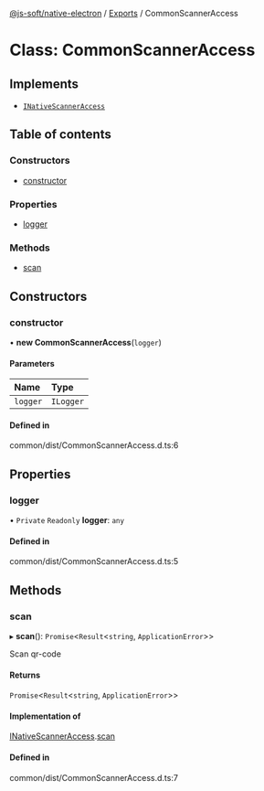 [@js-soft/native-electron](../README.md) / [Exports](../modules.md) / CommonScannerAccess

# Class: CommonScannerAccess

## Implements

-   [`INativeScannerAccess`](../interfaces/INativeScannerAccess.md)

## Table of contents

### Constructors

-   [constructor](CommonScannerAccess.md#constructor)

### Properties

-   [logger](CommonScannerAccess.md#logger)

### Methods

-   [scan](CommonScannerAccess.md#scan)

## Constructors

### constructor

• **new CommonScannerAccess**(`logger`)

#### Parameters

| Name     | Type      |
| :------- | :-------- |
| `logger` | `ILogger` |

#### Defined in

common/dist/CommonScannerAccess.d.ts:6

## Properties

### logger

• `Private` `Readonly` **logger**: `any`

#### Defined in

common/dist/CommonScannerAccess.d.ts:5

## Methods

### scan

▸ **scan**(): `Promise`<`Result`<`string`, `ApplicationError`\>\>

Scan qr-code

#### Returns

`Promise`<`Result`<`string`, `ApplicationError`\>\>

#### Implementation of

[INativeScannerAccess](../interfaces/INativeScannerAccess.md).[scan](../interfaces/INativeScannerAccess.md#scan)

#### Defined in

common/dist/CommonScannerAccess.d.ts:7
